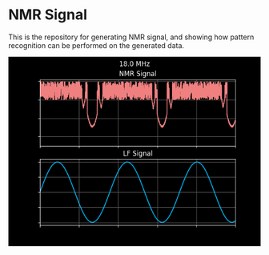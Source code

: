 # NMR Signal

This is the repository for generating NMR signal, and showing how pattern recognition can be performed on the generated data.

<img src="https://github.com/cgrundman/NMR-Signal/blob/master/resonance_sweep/resonance_sweep.gif" />

